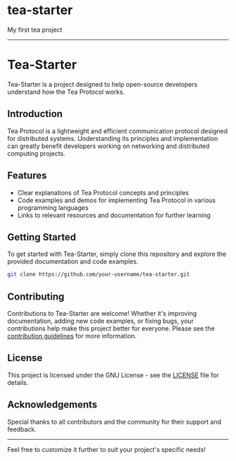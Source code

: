 # tea-starter
My first tea project

---

# Tea-Starter

Tea-Starter is a project designed to help open-source developers understand how the Tea Protocol works. 

## Introduction

Tea Protocol is a lightweight and efficient communication protocol designed for distributed systems. Understanding its principles and implementation can greatly benefit developers working on networking and distributed computing projects.

## Features

- Clear explanations of Tea Protocol concepts and principles
- Code examples and demos for implementing Tea Protocol in various programming languages
- Links to relevant resources and documentation for further learning

## Getting Started

To get started with Tea-Starter, simply clone this repository and explore the provided documentation and code examples.

```bash
git clone https://github.com/your-username/tea-starter.git
```

## Contributing

Contributions to Tea-Starter are welcome! Whether it's improving documentation, adding new code examples, or fixing bugs, your contributions help make this project better for everyone. Please see the [contribution guidelines](CONTRIBUTING.md) for more information.

## License

This project is licensed under the GNU License - see the [LICENSE](LICENSE) file for details.

## Acknowledgements

Special thanks to all contributors and the community for their support and feedback.

---

Feel free to customize it further to suit your project's specific needs!
